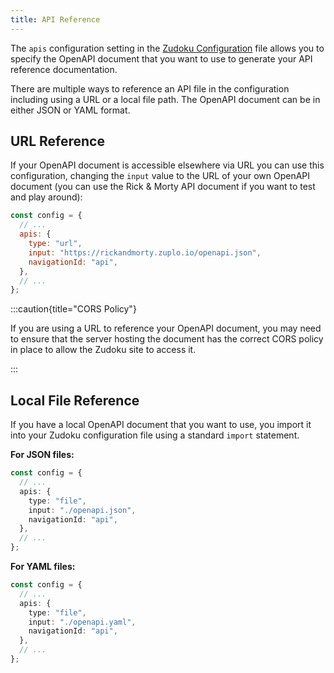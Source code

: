 ```yaml
---
title: API Reference
---
```


The `apis` configuration setting in the [Zudoku Configuration](/docs/configuration/overview) file allows you to specify the OpenAPI document that you want to use to generate your API reference documentation.

There are multiple ways to reference an API file in the configuration including using a URL or a local file path. The OpenAPI document can be in either JSON or YAML format.

## URL Reference

If your OpenAPI document is accessible elsewhere via URL you can use this configuration, changing the `input` value to the URL of your own OpenAPI document (you can use the Rick & Morty API document if you want to test and play around):

```js
const config = {
  // ...
  apis: {
    type: "url",
    input: "https://rickandmorty.zuplo.io/openapi.json",
    navigationId: "api",
  },
  // ...
};
```

:::caution{title="CORS Policy"}

If you are using a URL to reference your OpenAPI document, you may need to ensure that the server hosting the document has the correct CORS policy in place to allow the Zudoku site to access it.

:::

## Local File Reference

If you have a local OpenAPI document that you want to use, you import it into your Zudoku configuration file using a standard `import` statement.

**For JSON files:**

```ts
const config = {
  // ...
  apis: {
    type: "file",
    input: "./openapi.json",
    navigationId: "api",
  },
  // ...
};
```

**For YAML files:**

```ts
const config = {
  // ...
  apis: {
    type: "file",
    input: "./openapi.yaml",
    navigationId: "api",
  },
  // ...
};
```
